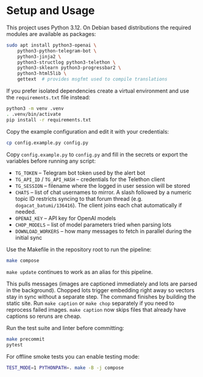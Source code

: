 # Setup and Usage

This project uses Python 3.12.  On Debian based distributions the required
modules are available as packages:

```bash
sudo apt install python3-openai \
    python3-python-telegram-bot \
    python3-jinja2 \
    python3-structlog python3-telethon \
    python3-sklearn python3-progressbar2 \
    python3-html5lib \
    gettext  # provides msgfmt used to compile translations
```

If you prefer isolated dependencies create a virtual environment and use the
`requirements.txt` file instead:

```bash
python3 -m venv .venv
. .venv/bin/activate
pip install -r requirements.txt
```

Copy the example configuration and edit it with your credentials:

```bash
cp config.example.py config.py
```

Copy `config.example.py` to `config.py` and fill in the secrets or export the
variables before running any script:
- `TG_TOKEN` – Telegram bot token used by the alert bot
- `TG_API_ID` / `TG_API_HASH` – credentials for the Telethon client
- `TG_SESSION` – filename where the logged in user session will be stored
- `CHATS` – list of chat usernames to mirror.  A slash followed by a numeric
  topic ID restricts syncing to that forum thread (e.g. `dogacat_batumi/136416`).
  The client joins each chat automatically if needed.
- `OPENAI_KEY` – API key for OpenAI models
- `CHOP_MODELS` – list of model parameters tried when parsing lots
- `DOWNLOAD_WORKERS` – how many messages to fetch in parallel during the initial sync

Use the Makefile in the repository root to run the pipeline:

```bash
make compose
```

`make update` continues to work as an alias for this pipeline.

This pulls messages (images are captioned immediately and lots are parsed in the background). Chopped lots trigger embedding right away so vectors stay in sync without a separate step. The command finishes by building the static site.
Run `make caption` or `make chop` separately if you need to reprocess failed images.
`make caption` now skips files that already have captions so reruns are cheap.

Run the test suite and linter before committing:

```bash
make precommit
pytest
```

For offline smoke tests you can enable testing mode:

```bash
TEST_MODE=1 PYTHONPATH=. make -B -j compose
```
